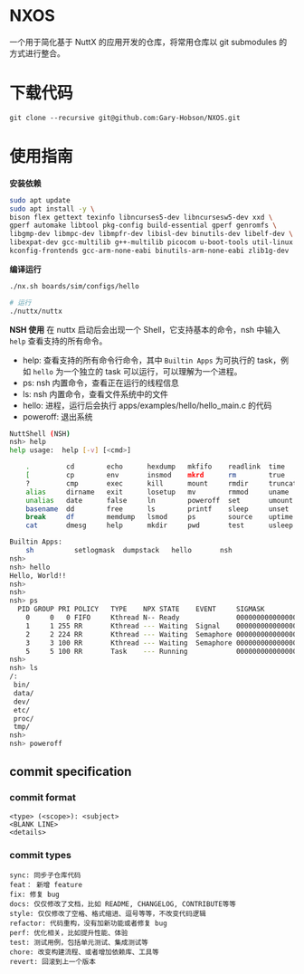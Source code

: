 # NXOS
一个用于简化基于 NuttX 的应用开发的仓库，将常用仓库以 git submodules 的方式进行整合。

# 下载代码
```
git clone --recursive git@github.com:Gary-Hobson/NXOS.git
```

# 使用指南

**安装依赖**
```sh
sudo apt update
sudo apt install -y \
bison flex gettext texinfo libncurses5-dev libncursesw5-dev xxd \
gperf automake libtool pkg-config build-essential gperf genromfs \
libgmp-dev libmpc-dev libmpfr-dev libisl-dev binutils-dev libelf-dev \
libexpat-dev gcc-multilib g++-multilib picocom u-boot-tools util-linux \
kconfig-frontends gcc-arm-none-eabi binutils-arm-none-eabi zlib1g-dev
```

**编译运行**
```sh
./nx.sh boards/sim/configs/hello

# 运行
./nuttx/nuttx
```

**NSH 使用**
在 nuttx 启动后会出现一个 Shell，它支持基本的命令，nsh 中输入 ```help``` 查看支持的所有命令。

* help: 查看支持的所有命令行命令，其中 ```Builtin Apps``` 为可执行的 task，例如 ```hello``` 为一个独立的 task 可以运行，可以理解为一个进程。
* ps: nsh 内置命令，查看正在运行的线程信息
* ls: nsh 内置命令，查看文件系统中的文件
* hello: 进程，运行后会执行 apps/examples/hello/hello_main.c 的代码
* poweroff: 退出系统

```sh
NuttShell (NSH)
nsh> help
help usage:  help [-v] [<cmd>]

    .         cd        echo      hexdump   mkfifo    readlink  time      xd
    [         cp        env       insmod    mkrd      rm        true
    ?         cmp       exec      kill      mount     rmdir     truncate
    alias     dirname   exit      losetup   mv        rmmod     uname
    unalias   date      false     ln        poweroff  set       umount
    basename  dd        free      ls        printf    sleep     unset
    break     df        memdump   lsmod     ps        source    uptime
    cat       dmesg     help      mkdir     pwd       test      usleep

Builtin Apps:
    sh          setlogmask  dumpstack   hello       nsh
nsh>
nsh> hello
Hello, World!!
nsh>
nsh>
nsh> ps
  PID GROUP PRI POLICY   TYPE    NPX STATE    EVENT     SIGMASK           STACK   USED  FILLED    CPU COMMAND
    0     0   0 FIFO     Kthread N-- Ready              0000000000000000 2162592 007784   0.3%   99.3% Idle Task
    1     1 255 RR       Kthread --- Waiting  Signal    0000000000000000 2162560 003832   0.1%    0.6% loop_task
    2     2 224 RR       Kthread --- Waiting  Semaphore 0000000000000000 2162544 003384   0.1%    0.0% hpwork 0x5587b753b300
    3     3 100 RR       Kthread --- Waiting  Semaphore 0000000000000000 2162544 002888   0.1%    0.0% lpwork 0x5587b753b360
    5     5 100 RR       Task    --- Running            0000000000000000 2162560 011384   0.5%    0.0% nsh_main
nsh>
nsh> ls
/:
 bin/
 data/
 dev/
 etc/
 proc/
 tmp/
nsh>
nsh> poweroff
```

## commit specification

### commit format

```
<type> (<scope>): <subject>
<BLANK LINE>
<details>
```

### commit types

```
sync: 同步子仓库代码
feat： 新增 feature
fix: 修复 bug
docs: 仅仅修改了文档，比如 README, CHANGELOG, CONTRIBUTE等等
style: 仅仅修改了空格、格式缩进、逗号等等，不改变代码逻辑
refactor: 代码重构，没有加新功能或者修复 bug
perf: 优化相关，比如提升性能、体验
test: 测试用例，包括单元测试、集成测试等
chore: 改变构建流程、或者增加依赖库、工具等
revert: 回滚到上一个版本
```
